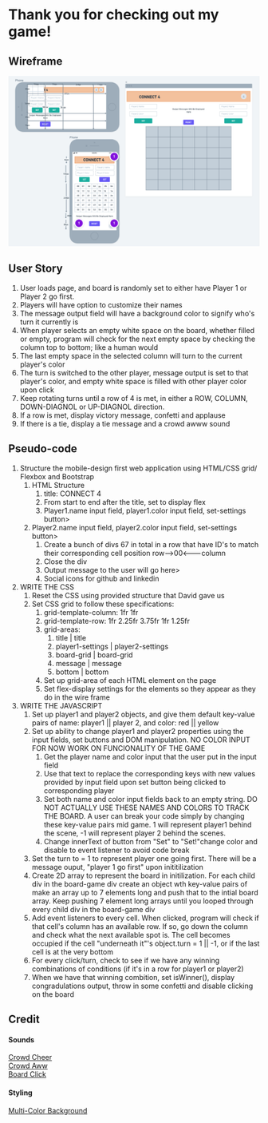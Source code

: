 # Thank you for checking out my game!
## Wireframe
![Connect 4 Wireframe](images/connect4-wireframe.png)
## User Story
1. User loads page, and board is randomly set to either have Player 1 or Player 2 go first.
2. Players will have option to customize their names
3. The message output field will have a background color to signify who's turn it currently is
4. When player selects an empty white space on the board, whether filled or empty, program will check for the next empty  space by checking the column top to bottom; like a human would
5. The last empty space in the selected column will turn to the current player's color
6. The turn is switched to the other player, message output is set to that player's color, and empty white space is filled with other player color upon click
7. Keep rotating turns until a row of 4 is met, in either a ROW, COLUMN, DOWN-DIAGNOL or UP-DIAGNOL direction.
8. If a row is met, display victory message, confetti and applause
9. If there is a tie, display a tie message and a crowd awww sound
## Pseudo-code
1. Structure the mobile-design first web application using HTML/CSS grid/ Flexbox and Bootstrap
    1. HTML Structure
        1. title: CONNECT 4
        2. From start to end after the title, set to display flex
        3. Player1.name input field, player1.color input field, set-settings button>
     1. Player2.name input field, player2.color input field, set-settings button>
        1. Create a bunch of divs 67 in total in a row that have ID's to match their corresponding cell position row-->00<---column
        2. Close the div
        3. Output message to the user will go here>
        4. Social icons for github and linkedin
2. WRITE THE CSS
    1. Reset the CSS using provided structure that David gave us
    2. Set CSS grid to follow these specifications:
        1. grid-template-column: 1fr 1fr
        2. grid-template-row: 1fr 2.25fr 3.75fr 1fr 1.25fr
        3. grid-areas:
            1. title | title
            2. player1-settings | player2-settings
            3. board-grid | board-grid
            4. message | message
            5. bottom | bottom
        4. Set up grid-area of each HTML element on the page
        5. Set flex-display settings for the elements so they appear as they do in the wire frame
3. WRITE THE JAVASCRIPT
    1. Set up player1 and player2 objects, and give them default key-value pairs of name: player1 || player 2, and color: red || yellow
    2. Set up ability to change player1 and player2 properties using the input fields, set buttons and DOM manipulation. NO COLOR INPUT FOR NOW WORK ON FUNCIONALITY OF THE GAME
        1. Get the player name and color input that the user put in the input field
        2. Use that text to replace the corresponding keys with new values provided by input field upon set button being clicked to corresponding player
        3. Set both name and color input fields back to an empty string. DO NOT ACTUALLY USE THESE NAMES AND COLORS TO TRACK THE BOARD. A user can break your code simply by changing these key-value pairs mid game. 1 will represent player1 behind the scene, -1 will represent player 2 behind the scenes.
        4. Change innerText of button from "Set" to "Set!"change color and disable to event listener to avoid code break
    3. Set the turn to = 1 to represent player one going first. There will be a message ouput, "player 1 go first" upon inititilization
    4. Create 2D array to represent the board in initilization. For each child div in the board-game div create an object wth key-value pairs of  make an array up to 7 elements long and push that to the intial board array. Keep pushing 7 element long arrays until you looped through every child div in the board-game div
    5. Add event listeners to every cell. When clicked, program will check if that cell's column has an available row. If so, go down the column and check what the next available spot is. The cell becomes occupied if the cell "underneath it"'s object.turn = 1 || -1, or if the last cell is at the very bottom
    6. For every click/turn, check to see if we have any winning combinations of conditions (if it's in a row for player1 or player2) 
    7. When we have that winning combition, set isWinner(), display congradulations output, throw in some confetti and disable clicking on the board


## Credit
#### Sounds
[Crowd Cheer](https://soundcloud.com/59nxyejat3xt/audience-applause-matthiew11-1206899159)\
[Crowd Aww](https://instrumentalfx.co/crowd-disappointed-sound-effect/)\
[Board Click](https://www.zapsplat.com/music/single-click-screen-press-on-smart-phone-3/)

#### Styling
[Multi-Color Background](https://blog.prototypr.io/css-only-multi-color-backgrounds-4d96a5569a20)